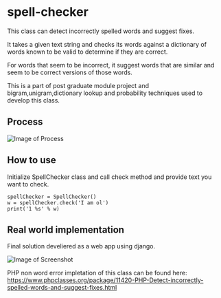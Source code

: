 # spell-checker
This class can detect incorrectly spelled words and suggest fixes.

It takes a given text string and checks its words against a dictionary of words known to be valid to determine if they are correct.

For words that seem to be incorrect, it suggest words that are similar and seem to be correct versions of those words.

This is a part of post graduate module project and bigram,unigram,dictionary lookup and probability techniques used to develop this class. 

## Process

![Image of Process](https://user-images.githubusercontent.com/5220867/73066472-0e7f2a00-3ee1-11ea-8fa6-e8b222868b1b.png)

## How to use

Initialize SpellChecker class and call check method and provide text you want to check.

```
spellChecker = SpellChecker()
w = spellChecker.check('I am ol')
print('1 %s' % w)
```

## Real world implementation

Final solution develiered as a web app using django.

![Image of Screenshot](https://user-images.githubusercontent.com/5220867/73066475-0f17c080-3ee1-11ea-812b-49f49132ffab.png)


PHP non word error impletation of this class can be found here: https://www.phpclasses.org/package/11420-PHP-Detect-incorrectly-spelled-words-and-suggest-fixes.html




